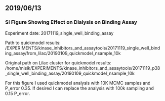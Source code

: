 ## 2019/06/13

### SI Figure Showing Effect on Dialysis on Binding Assay

Experiment date: 20171119_single_well_binding_assay

Path to quickmodel results:
/EXPERIMENTS/kinase_inhibitors_and_assaytools/20171119_single_well_binding_assay/from_lilac/20190109_quickmodel_nsample_10k

Original path on Lilac cluster for quickmodel results:
/home/misik/EXPERIMENTS/kinase_inhibitors_and_assaytools/20171119_p38_single_well_binding_assay/20190109_quickmodel_nsample_10k

For this figure I used quickmodel analysis with 10K MCMC samples and P_error 0.35. If desired I can replace the analysis with 100k sampling and 0.15 P_error.
